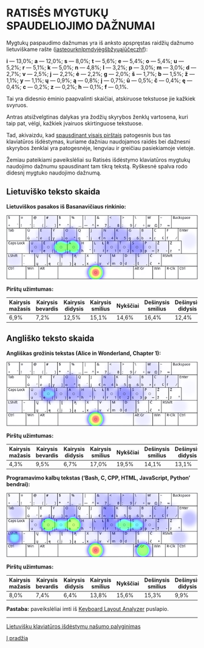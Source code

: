 
# RATISĖS MYGTUKŲ SPAUDELIOJIMO DAŽNUMAI

Mygtukų paspaudimo dažnumas yra iš anksto apspręstas raidžių dažnumo lietuviškame rašte ([iasteourknlpmdvjėgšbžyųąįūčęczhf](lt-raidziu-daznumas.txt)):

__i__ — 13,0%; __a__ — 12,0%; __s__ — 8,0%; __t__ — 5,6%; __e__ — 5,4%; __o__ — 5,4%; __u__ — 5,2%; __r__ — 5,1%; __k__ — 5,0%; __n__ — 4,8%; __l__ — 3,2%; __p__ — 3,0%; __m__ — 3,0%; __d__ — 2,7%; __v__ — 2,5%; __j__ — 2,2%; __ė__ — 2,2%; __g__ — 2,0%; __š__ — 1,7%; __b__ — 1,5%; __ž__ — 1,1%; __y__ — 1,1%; __ų__ — 0,9%; __ą__ — 0,8%; __į__ — 0,7%; __ū__ — 0,5%; __č__ — 0,4%; __ę__ — 0,4%; __c__ — 0,2%; __z__ — 0,2%; __h__ — 0,1%; __f__ — 0,1%.

Tai yra didesnio ėminio paapvalinti skaičiai, atskiruose tekstuose jie kažkiek svyruos.

Antras atsižvelgtinas dalykas yra žodžių skyrybos ženklų vartosena, kuri taip pat, vėlgi, kažkiek įvairuos skirtinguose tekstuose.

Tad, akivaizdu, kad [spausdinant visais pirštais](spausdinimo-visais-pirstais-tvarka.md) patogesnis bus tas klaviatūros išdėstymas, kuriame dažniau naudojamos raidės bei dažnesni skyrybos ženklai yra patogesnėje, lengviau ir greičiau pasiekiamoje vietoje.

Žemiau pateikiami paveikslėliai su Ratisės išdėstymo klaviatūros mygtukų naudojimo dažnumu spausdinant tam tikrą tekstą. Ryškesnė spalva rodo didesnį mygtuko naudojimo dažnumą.

## Lietuviško teksto skaida

__Lietuviškos pasakos iš Basanavičiaus rinkinio:__

![Mygtukų naudojimas Ratisės išdėstyme renkant lietuvišką tekstą](images/ratises-mygtuku-naudojimas.png)

__Pirštų užimtumas:__

|Kairysis mažasis|Kairysis bevardis|Kairysis didysis|Kairysis smilius|Nykščiai|Dešinysis smilius|Dešinysis didysis|Dešinysis bevardis|Dešinysis mažasis|
|----------|-----------|----------|----------|--------|----------|----------|-----------|----------|
|   6,9%   |   7,2%    |   12,5%  |   15,1%  |  14,6% |   16,4%  |   12,4%  |    8,8%   |   6,3%   |

## Angliško teksto skaida

__Angliškas grožinis tekstas (Alice in Wonderland, Chapter 1):__

![Mygtukų naudojimas Ratisės išdėstyme renkant anglišką tekstą](images/ratises-mygtuku-naudojimas-angliskas.png)

__Pirštų užimtumas:__

|Kairysis mažasis|Kairysis bevardis|Kairysis didysis|Kairysis smilius|Nykščiai|Dešinysis smilius|Dešinysis didysis|Dešinysis bevardis|Dešinysis mažasis|
|----------|-----------|----------|----------|--------|----------|----------|-----------|----------|
|   4,3%   |   9,5%    |    6,7%  |   17,0%  |  19,5% |   14,1%  |   13,1%  |    6,3%   |   9,4%   |

__Programavimo kalbų tekstas (‘Bash, C, CPP, HTML, JavaScript, Python’ bendrai):__

![Mygtukų naudojimas Ratisės išdėstyme renkant programavimo kalbų tekstą](images/ratises-mygtuku-naudojimas-programavimas.png)

__Pirštų užimtumas:__

|Kairysis mažasis|Kairysis bevardis|Kairysis didysis|Kairysis smilius|Nykščiai|Dešinysis smilius|Dešinysis didysis|Dešinysis bevardis|Dešinysis mažasis|
|----------|-----------|----------|----------|--------|----------|----------|-----------|----------|
|   8,0%   |   7,4%    |   6,4%   |   13,8%  |  15,6% |   15,3%  |   9,9%   |    9,8%   |   13,9%  |


__Pastaba:__ paveikslėliai imti iš [Keyboard Layout Analyzer](http://patorjk.com/keyboard-layout-analyzer/#/main) puslapio.


-------------------------

[Lietuviškų klaviatūros išdėstymų našumo palyginimas](lt-isdestymu-palyginimas.md)

[Į pradžią](../README.md)
